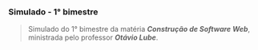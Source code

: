 ### Simulado - 1° bimestre
> Simulado do 1° bimestre da matéria _**Construção de Software Web**_, ministrada pelo professor _**Otávio Lube**_.
